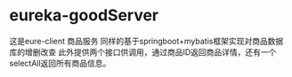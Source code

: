 # eureka-goodServer
这是eure-client 商品服务 同样的基于springboot+mybatis框架实现对商品数据库的增删改查 此外提供两个接口供调用，通过商品ID返回商品详情，还有一个selectAll返回所有商品信息。
























